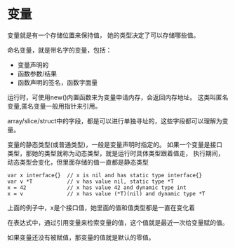 # 变量

变量就是有一个存储位置来保持值，
她的类型决定了可以存储哪些值。

命名变量，就是带名字的变量，包括：

- 变量声明的
- 函数参数/结果
- 函数声明的签名，函数字面量

运行时，可使用new()内置函数来为变量申请内存，会返回内存地址。
这类叫匿名变量,匿名变量一般用指针来引用。

array/slice/struct中的字段，都是可以进行单独寻址的，这些字段都可以理解为变量。

变量的静态类型(或普通类型)，一般是变量声明时指定的。
如果一个变量是接口类型，那她的类型就称为动态类型，就是运行时具体类型跟着值走，
执行期间，动态类型会变化，但里面存储的值一直都是静态类型

    var x interface{}  // x is nil and has static type interface{}
    var v *T           // v has value nil, static type *T
    x = 42             // x has value 42 and dynamic type int
    x = v              // x has value (*T)(nil) and dynamic type *T

上面的例子中，x是个接口值，她里面的值和值类型都是一直在变化着

在表达式中，通过引用变量来检索变量的值，这个值就是最近一次给变量赋的值。

如果变量还没有被赋值，那变量的值就是默认的零值。

